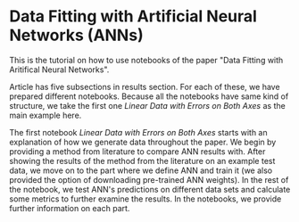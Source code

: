# Data Fitting with Artificial Neural Networks (ANNs)

This is the tutorial on how to use notebooks of the paper "Data Fitting with Aritifical Neural Networks".

Article has five subsections in results section. For each of these, we have prepared different notebooks. Because all the notebooks have same kind of structure, we take the first one *Linear Data with Errors on Both Axes* as the main example here.

The first notebook *Linear Data with Errors on Both Axes* starts with an explanation of how we generate data throughout the paper. We begin by providing a method from literature to compare ANN results with. After showing the results of the method from the literature on an example test data, we move on to the part where we define ANN and train it (we also provided the option of downloading pre-trained ANN weights). In the rest of the notebook, we test ANN's predictions on different data sets and calculate some metrics to further examine the results. In the notebooks, we provide further information on each part.
